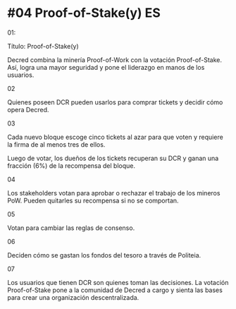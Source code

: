 # #04 Proof-of-Stake(y) ES

01:

Título: Proof-of-Stake(y)

Decred combina la minería Proof-of-Work con la votación Proof-of-Stake. Así, logra una mayor seguridad y pone el liderazgo en manos de los usuarios.

02

Quienes poseen DCR pueden usarlos para comprar tickets y decidir cómo opera Decred.

03

Cada nuevo bloque escoge cinco tickets al azar para que voten y requiere la firma de al menos tres de ellos.

Luego de votar, los dueños de los tickets recuperan su DCR y ganan una fracción (6%) de la recompensa del bloque.

04

Los stakeholders votan para aprobar o rechazar el trabajo de los mineros PoW. Pueden quitarles su recompensa si no se comportan.

05

Votan para cambiar las reglas de consenso.

06

Deciden cómo se gastan los fondos del tesoro a través de Politeia.

07

Los usuarios que tienen DCR son quienes toman las decisiones. La votación Proof-of-Stake pone a la comunidad de Decred a cargo y sienta las bases para crear una organización descentralizada.

